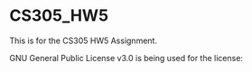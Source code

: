 # CS305_HW5

This is for the CS305 HW5 Assignment.

GNU General Public License v3.0 is being used for the license: 
